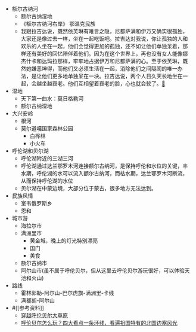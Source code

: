 - 额尔古纳河
    - 额尔古纳湿地
    - 《额尔古纳河右岸》 鄂温克民族
    - 我跟拉吉达说，既然依芙琳有难言之隐，尼都萨满和伊万又确实很孤独，大家还是像过去一样，坐在一起吃饭吧。拉吉达对我说，你让孤独的人和欢乐的人坐在一起，他们会觉得更加的孤独，还不如让他们单独呆着，那样还有美好的回忆陪伴着他们。因为在这个世界上，再也没有女人能像娜杰什卡和达玛拉那样，牢牢地占据伊万和尼都萨满的心。至于依芙琳，既然她嫌恶坤得，而他们又必须生活在一起，消除他们之间隔阂的唯一办法，是让他们更多地单独呆在一块。拉吉达说，两个人日久天长地坐在一起，会越坐越衰老。他们互相望着衰老的脸，心也就会软了。[🍎](marginnote3app://note/12331116-0419-4C1D-A653-190B20E97020)
- 湿地
    - 天下第一曲水：莫日格勒河
    - 额尔古纳湿地
- 大兴安岭
    - 根河
    - 莫尔道嘎国家森林公园
        - 白桦林
        - 小火车
- 呼伦湖和贝尔湖
    - 呼伦湖附近的三湖三河
    - 呼伦湖通过达兰鄂罗木河连接额尔古纳河，是保持呼伦和水位的关键，丰水期，呼伦湖的水可以流入额尔古纳河，而枯水期，达兰鄂罗木河断流，从而保持呼伦湖的水位
    - 贝尔湖在中蒙边境，大部分位于蒙古，很多地方无法达到。
- 民族风情
    - 室韦俄罗斯乡
    - 恩和
- 城市游
    - 海拉尔市
    - 满洲里市
        - 黄金城，晚上的灯光特别漂亮
        - 国门
        - 美食
    - 额尔古纳市
    - 阿尔山市(虽不属于呼伦贝尔，但从这里去呼伦贝尔游玩很好，可以体验天池和火山)
- 路线
    - 霍林郭勒-阿尔山-巴尔虎旗-满洲里-卡线
    - 满都胡-阿尔山
- #[[参考资料]]
    - [穿越呼伦贝尔大草原](https://www.youtube.com/watch?v=nzxlMQ2NaHc&t=540s)
    - [呼伦贝尔怎么玩？四大看点一条环线，看遍祖国特有的北国边塞风光](https://www.youtube.com/watch?v=HOlV8tvCbgo)
